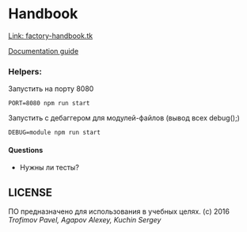 # Handbook

[Link: factory-handbook.tk](factory-handbook.tk)

[Documentation guide](http://apidocjs.com)

### Helpers:

Запустить на порту 8080

`PORT=8080 npm run start`

Запустить с дебаггером для модулей-файлов (вывод всех debug();)

`DEBUG=module npm run start`

#### Questions

- Нужны ли тесты?

## LICENSE
ПО предназначено для использования в учебных целях.
(c) 2016
_Trofimov Pavel, Agapov Alexey, Kuchin Sergey_

